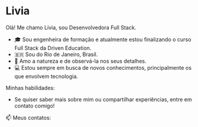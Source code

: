 # Livia
Olá!
Me chamo Lívia, sou Desenvolvedora Full Stack.
* 🎓 Sou engenheira de formação e atualmente estou finalizando o curso Full Stack da Driven Education. 
* 🇧🇷 Sou do Rio de Janeiro, Brasil.
* 🌱 Amo a natureza e de observá-la nos seus detalhes.
* 💻 Estou sempre em busca de novos conhecimentos, principalmente os que envolvem tecnologia.

Minhas habilidades:


* Se quiser saber mais sobre mim ou compartilhar experiências, entre em contato comigo!

📫 Meus contatos:



